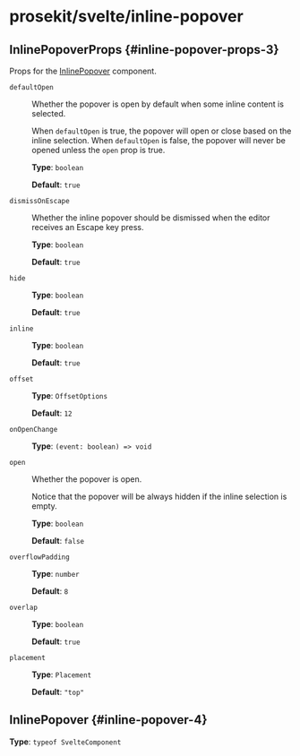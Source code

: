 # prosekit/svelte/inline-popover

## InlinePopoverProps {#inline-popover-props-3}

Props for the [InlinePopover](inline-popover.md#inline-popover-4) component.

<dl>

<dt>

`defaultOpen`

</dt>

<dd>

Whether the popover is open by default when some inline content is
selected.

When `defaultOpen` is true, the popover will open or close based on the
inline selection. When `defaultOpen` is false, the popover will never be
opened unless the `open` prop is true.

**Type**: `boolean`

**Default**: `true`

</dd>

<dt>

`dismissOnEscape`

</dt>

<dd>

Whether the inline popover should be dismissed when the editor receives an
Escape key press.

**Type**: `boolean`

**Default**: `true`

</dd>

<dt>

`hide`

</dt>

<dd>

**Type**: `boolean`

**Default**: `true`

</dd>

<dt>

`inline`

</dt>

<dd>

**Type**: `boolean`

**Default**: `true`

</dd>

<dt>

`offset`

</dt>

<dd>

**Type**: `OffsetOptions`

**Default**: `12`

</dd>

<dt>

`onOpenChange`

</dt>

<dd>

**Type**: `(event: boolean) => void`

</dd>

<dt>

`open`

</dt>

<dd>

Whether the popover is open.

Notice that the popover will be always hidden if the inline selection is
empty.

**Type**: `boolean`

**Default**: `false`

</dd>

<dt>

`overflowPadding`

</dt>

<dd>

**Type**: `number`

**Default**: `8`

</dd>

<dt>

`overlap`

</dt>

<dd>

**Type**: `boolean`

**Default**: `true`

</dd>

<dt>

`placement`

</dt>

<dd>

**Type**: `Placement`

**Default**: `"top"`

</dd>

</dl>

## InlinePopover {#inline-popover-4}

**Type**: `typeof SvelteComponent`
